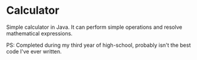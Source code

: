 # Calculator
Simple calculator in Java.
It can perform simple operations and resolve mathematical expressions. 

PS: Completed during my third year of high-school, probably isn't the best code I've ever written. 
